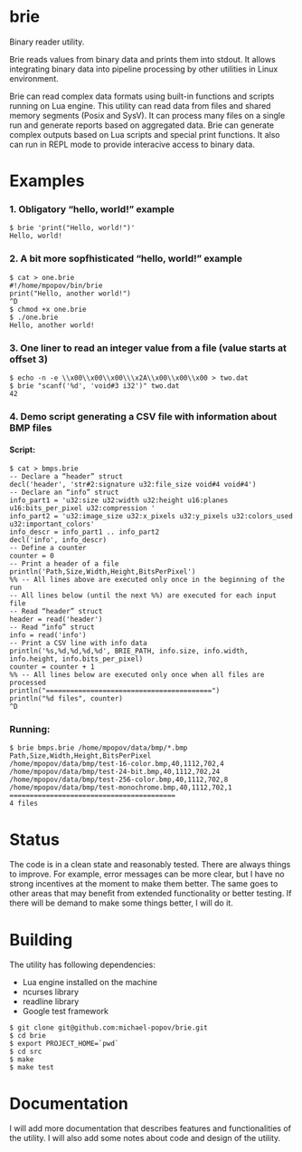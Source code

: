 # brie
Binary reader utility.

Brie reads values from binary data and prints them into stdout. It allows integrating binary data into pipeline processing by other utilities in Linux environment.

Brie can read complex data formats using built-in functions and scripts running on Lua engine. This utility can read data from files and shared memory segments (Posix and SysV). It can process many files on a single run and generate reports based on aggregated data. Brie can generate complex outputs based on Lua scripts and special print functions. It also can run in REPL mode to provide interacive access to binary data.

# Examples

### 1. Obligatory “hello, world!” example
```
$ brie 'print("Hello, world!")'
Hello, world!
```

### 2. A bit more sopfhisticated “hello, world!” example
```
$ cat > one.brie
#!/home/mpopov/bin/brie
print("Hello, another world!")
^D
$ chmod +x one.brie
$ ./one.brie
Hello, another world!
```

### 3. One liner to read an integer value from a file (value starts at offset 3)
```
$ echo -n -e \\x00\\x00\\x00\\\x2A\\x00\\x00\\x00 > two.dat
$ brie "scanf('%d', 'void#3 i32')" two.dat
42
```

### 4. Demo script generating a CSV file with information about BMP files
#### Script:
```
$ cat > bmps.brie
-- Declare a “header” struct
decl('header', 'str#2:signature u32:file_size void#4 void#4')
-- Declare an “info” struct
info_part1 = 'u32:size u32:width u32:height u16:planes u16:bits_per_pixel u32:compression '
info_part2 = 'u32:image_size u32:x_pixels u32:y_pixels u32:colors_used u32:important_colors'
info_descr = info_part1 .. info_part2
decl('info', info_descr)
-- Define a counter
counter = 0
-- Print a header of a file
println('Path,Size,Width,Height,BitsPerPixel')
%% -- All lines above are executed only once in the beginning of the run
-- All lines below (until the next %%) are executed for each input file
-- Read “header” struct
header = read('header')
-- Read “info” struct
info = read('info')
-- Print a CSV line with info data
println('%s,%d,%d,%d,%d', BRIE_PATH, info.size, info.width, info.height, info.bits_per_pixel)
counter = counter + 1
%% -- All lines below are executed only once when all files are processed
println("=========================================")
println("%d files", counter)
^D
```

### Running:
```
$ brie bmps.brie /home/mpopov/data/bmp/*.bmp
Path,Size,Width,Height,BitsPerPixel
/home/mpopov/data/bmp/test-16-color.bmp,40,1112,702,4
/home/mpopov/data/bmp/test-24-bit.bmp,40,1112,702,24
/home/mpopov/data/bmp/test-256-color.bmp,40,1112,702,8
/home/mpopov/data/bmp/test-monochrome.bmp,40,1112,702,1
=========================================
4 files
```

# Status
The code is in a clean state and reasonably tested.
There are always things to improve. For example, error messages can be more clear, but I have no strong incentives at the moment to make them better. The same goes to other areas that may benefit from extended functionality or better testing.
If there will be demand to make some things better, I will do it.

# Building
The utility has following dependencies:
- Lua engine installed on the machine
- ncurses library
- readline library
- Google test framework

```
$ git clone git@github.com:michael-popov/brie.git
$ cd brie
$ export PROJECT_HOME=`pwd`
$ cd src
$ make
$ make test
```

# Documentation
I will add more documentation that describes features and functionalities of the utility.
I will also add some notes about code and design of the utility.



